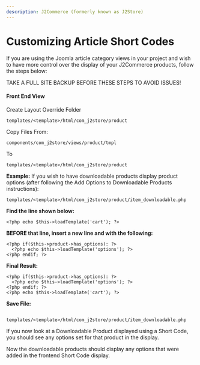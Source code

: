 ```yaml
---
description: J2Commerce (formerly known as J2Store)
---
```


# Customizing Article Short Codes

If you are using the Joomla article category views in your project and wish to have more control over the display of your J2Commerce products, follow the steps below:

TAKE A FULL SITE BACKUP BEFORE THESE STEPS TO AVOID ISSUES!

#### Front End View

Create Layout Override Folder&#x20;

```
templates/<template>/html/com_j2store/product
```

&#x20;Copy Files From:&#x20;

```
components/com_j2store/views/product/tmpl
```

&#x20;To&#x20;


```
templates/<template>/html/com_j2store/product
```


**Example:** If you wish to have downloadable products display product options (after following the Add Options to Downloadable Products instructions):&#x20;
&#x20;

```
templates/<template>/html/com_j2store/product/item_downloadable.php
```

**Find the line shown below:**


```
<?php echo $this->loadTemplate('cart'); ?>
```


**BEFORE that line, insert a new line and with the following:**


```
<?php if($this->product->has_options): ?>
  <?php echo $this->loadTemplate('options'); ?>
<?php endif; ?>
```


**Final Result:**


```
<?php if($this->product->has_options): ?>
  <?php echo $this->loadTemplate('options'); ?>
<?php endif; ?>
<?php echo $this->loadTemplate('cart'); ?>
```

**Save File:**

```

templates/<template>/html/com_j2store/product/item_downloadable.php
```

If you now look at a Downloadable Product displayed using a Short Code, you should see any options set for that product in the display.


Now the downloadable products should display any options that were added in the frontend Short Code display.&#x20;
